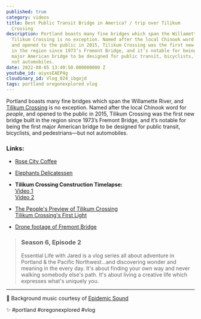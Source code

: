 ```yaml
---
published: true
category: videos
title: Best Public Transit Bridge in America? / trip over Tilikum
  Crossing
description: Portland boasts many fine bridges which span the Willamette River, and
  Tilikum Crossing is no exception. Named after the local Chinook word for people,
  and opened to the public in 2015, Tilikum Crossing was the first new bridge built
  in the region since 1973’s Fremont Bridge, and it’s notable for being the first
  major American bridge to be designed for public transit, bicyclists, and pedestrians—but
  not automobiles.
date: 2022-08-05 13:49:50.000000000 Z
youtube_id: aiyxsEAEP4g
cloudinary_id: Vlog_024_ibgojd
tags: portland oregonexplored vlog
---
```


Portland boasts many fine bridges which span the Willamette River, and [Tilikum Crossing](https://en.wikipedia.org/wiki/Tilikum_Crossing) is no exception. Named after the local Chinook word for *people*, and opened to the public in 2015, Tilikum Crossing was the first new bridge built in the region since 1973’s Fremont Bridge, and it’s notable for being the first major American bridge to be designed for public transit, bicyclists, and pedestrians—but not automobiles.

### Links:

* [Rose City Coffee](https://www.rosecitycoffeecompany.com)

* [Elephants Delicatessen](https://www.elephantsdeli.com)

* **Tilikum Crossing Construction Timelapse:**  
  [Video 1](https://vimeo.com/132488668)  
  [Video 2](https://vimeo.com/132369051)

* [The People's Preview of Tilikum Crossing](https://vimeo.com/136662683)  
  [Tilikum Crossing's First Light](https://vimeo.com/139396457)

* [Drone footage of Fremont Bridge](https://www.youtube.com/watch?v=5pZDgURI0DY)

> ### Season 6, Episode 2
> 
> Essential Life with Jared is a vlog series all about adventure in Portland & the Pacific Northwest…and discovering wonder and meaning in the every day. It's about finding your own way and never walking somebody else's path. It's about living a creative life which expresses what's uniquely you.  

----

🎵 Background music courtesy of [Epidemic Sound](https://player.epidemicsound.com)

✨ #portland #oregonexplored #vlog 